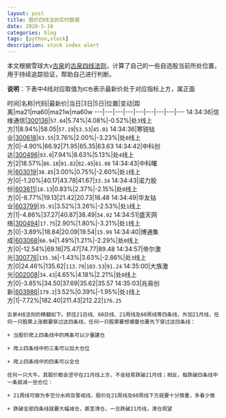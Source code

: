 ```yaml
---
layout: post
title: 股价四线法则实时数据
date: 2020-5-10
categories: blog
tags: [python,stock]
description: stock index alert
---
```



本文根据雪球大v[古泉](https://xueqiu.com/u/7148646888)的[古泉四线法则](https://xueqiu.com/7148646888/130498192)，计算了自己的一些自选股当前所处位置，用于持续追踪验证，帮助自己进行判断。

**说明**：下表中4线对应取值为`红色`表示最新价处于对应指标上方，属正面

时间|名称|代码|最新价|当日|3日|5日|位置|变动|距离|ma21|ma60|ma21w|ma60w
---|---|---|---|---|---|---|---|---
14:34:36|信维通信|[300136](https://xueqiu.com/S/SZ300136)|`57.64`|5.74%|4.08%|-0.52%|处`3`线上方|1|8.94%|58.05|`57.19`|`53.53`|`45.01`
14:34:36|寒锐钴业|[300618](https://xueqiu.com/S/SZ300618)|`63.55`|3.76%|2.00%|-3.23%|处`0`线上方|0|-4.90%|66.92|71.95|65.35|63.63
14:34:42|中科创达|[300496](https://xueqiu.com/S/SZ300496)|`93.0`|7.94%|8.63%|5.13%|处`4`线上方|2|18.57%|`86.18`|`91.82`|`82.45`|`61.08`
14:34:43|中科曙光|[603019](https://xueqiu.com/S/SH603019)|`38.85`|3.00%|0.75%|-2.60%|处`1`线上方|0|-1.20%|40.17|43.78|41.67|`33.34`
14:34:43|诺力股份|[603611](https://xueqiu.com/S/SH603611)|`18.13`|0.83%|2.37%|-2.15%|处`0`线上方|0|-8.77%|19.13|21.42|20.73|18.48
14:34:49|华友钴业|[603799](https://xueqiu.com/S/SH603799)|`35.91`|3.52%|3.26%|-2.53%|处`1`线上方|1|-4.86%|37.27|40.87|38.49|`34.92`
14:34:51|盛天网络|[300494](https://xueqiu.com/S/SZ300494)|`17.75`|2.90%|1.80%|-3.21%|处`1`线上方|0|-3.89%|18.84|20.09|19.54|`15.99`
14:34:40|博通集成|[603068](https://xueqiu.com/S/SH603068)|`66.94`|1.49%|1.21%|-2.29%|处`0`线上方|0|-12.54%|69.16|75.47|74.77|89.48
14:34:57|帝尔激光|[300776](https://xueqiu.com/S/SZ300776)|`135.36`|-1.43%|3.63%|-2.86%|处`3`线上方|0|24.46%|135.62|`113.79`|`103.53`|`91.24`
14:35:00|大族激光|[002008](https://xueqiu.com/S/SZ002008)|`34.43`|4.65%|4.18%|2.21%|处`0`线上方|0|-3.85%|34.50|37.69|35.62|35.57
14:35:03|兆易创新|[603986](https://xueqiu.com/S/SH603986)|`179.2`|3.52%|0.39%|-1.95%|处`1`线上方|1|-7.72%|182.40|211.43|212.22|`176.25`

```
古泉4线法则的精髓如下。抓住21日线、60日线、21周线及60周线等四条线，外加21月线，任何一只股票上涨都要穿过这四条线，任何一只股票要想爆雷也要先下穿过这四条线：

+ 当股价爬上四条线中的两条可以少量建仓

+ 爬上四条线中的三条可以加大仓位

+ 爬上四条线中的四条可以全仓

任何一只大牛，其股价都会坚守在21月线上方，不会轻易跌破21月线；相反，每跌破四条线中一条就减一些仓位：

+ 21周线可做为多空分水岭及警戒线，股价在21周线及60周线下方就要十分慎重，多看少做

+ 跌破全部四条线就要大幅减仓，甚至清仓，一旦跌破21月线，清仓观望
```